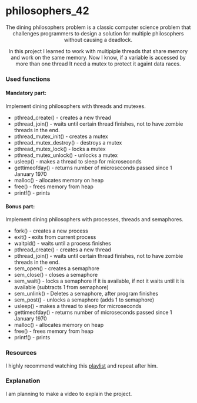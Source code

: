 # philosophers_42

<div align=center> 
	<p>
		The dining philosophers problem is a classic computer science problem that challenges programmers to design a solution for 	multiple philosophers without causing a deadlock. 
	</p>
	<p>
		In this project I learned to work with multipiple threads that share memory and work on the same memory. Now I know, if a variable is accessed by more than one thread It need a mutex to protect it againt data races.
	</p>
</div>

<div>
	<h3>Used functions</h3>
	<div>
		<h4>Mandatory part:</h4>
		<p>Implement dining philosophers with threads and mutexes.</p>
		<ul>
			<li>pthread_create() - creates a new thread</li>
			<li>pthread_join() - waits until certain thread finishes, not to have zombie threads in the end.</li>
			<li>pthread_mutex_init() - creates a mutex</li>
			<li>pthread_mutex_destroy() - destroys a mutex</li>
			<li>pthread_mutex_lock() - locks a mutex</li>
			<li>pthread_mutex_unlock() - unlocks a mutex</li>
			<li>usleep() - makes a thread to sleep for microseconds</li>
			<li>gettimeofday() - returns number of microseconds passed since 1 January 1970</li>
			<li>malloc() - allocates memory on heap</li>
			<li>free() - frees memory from heap</li>
			<li>printf() - prints</li>
		</ul>
	</div>
	<div>
		<h4>Bonus part:</h4>
		<p>Implement dining philosophers with processes, threads and semaphores.</p>
		<ul>
			<li>fork() - creates a new process</li>
			<li>exit() - exits from current process</li>
			<li>waitpid() - waits until a process finishes</li>
			<li>pthread_create() - creates a new thread</li>
			<li>pthread_join() - waits until certain thread finishes, not to have zombie threads in the end.</li>
			<li>sem_open() - creates a semaphore</li>
			<li>sem_close() - closes a semaphore</li>
			<li>sem_wait() - locks a semaphore if it is available, if not it waits until it is available (subtracts 1 from semaphore)</li>
			<li>sem_unlink() - Deletes a semaphore, after program finishes</li>
			<li>sem_post() - unlocks a semaphore (adds 1 to semaphore)</li>
			<li>usleep() - makes a thread to sleep for microseconds</li>
			<li>gettimeofday() - returns number of microseconds passed since 1 January 1970</li>
			<li>malloc() - allocates memory on heap</li>
			<li>free() - frees memory from heap</li>
			<li>printf() - prints</li>
		</ul>
	</div>
</div>

### Resources
I highly recommend watching this <a href="https://www.youtube.com/watch?v=d9s_d28yJq0&list=PLfqABt5AS4FmuQf70psXrsMLEDQXNkLq2">playlist</a> and repeat after him.

### Explanation
I am planning to make a video to explain the project.
<!-- 1. To avoid deadlocks you can:
	a) Make half of philosophers (philosophers with odd ID) sleep for some time (time_to_eat - 10).
	b) Make half of philosophers right-handed and the other half left-handed.
	 -->